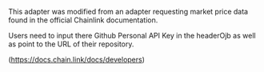 This adapter was modified from an adapter requesting market price data found in the official Chainlink documentation.

Users need to input there Github Personal API Key in the headerOjb as well as point to the URL of their repository.

(https://docs.chain.link/docs/developers)

